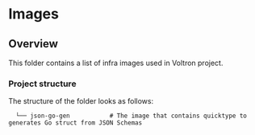 # Images

## Overview

This folder contains a list of infra images used in Voltron project.

### Project structure

<!-- Update the folder structure each time you modify it. -->

The structure of the folder looks as follows:

```
  └── json-go-gen           # The image that contains quicktype to generates Go struct from JSON Schemas
```
